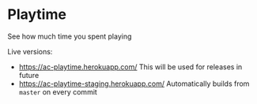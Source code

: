 # Playtime

See how much time you spent playing

Live versions:
- https://ac-playtime.herokuapp.com/ This will be used for releases in future
- https://ac-playtime-staging.herokuapp.com/ Automatically builds from `master` on every commit
